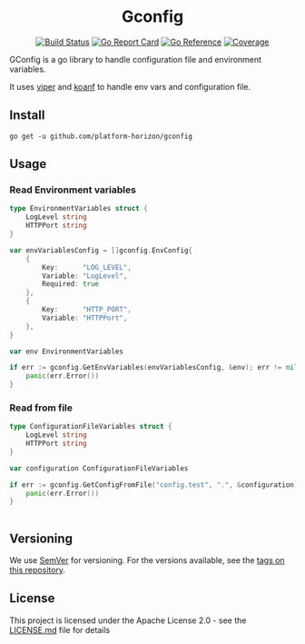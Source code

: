 <div align="center">

# Gconfig

[![Build Status](https://github.com/platform-horizon/gconfig/workflows/build/badge.svg)](https://github.com/platform-horizon/gconfig/actions)
[![Go Report Card](https://goreportcard.com/badge/github.com/platform-horizon/gconfig)](https://goreportcard.com/report/github.com/platform-horizon/gconfig)
[![Go Reference](https://pkg.go.dev/badge/github.com/platform-horizon/gconfig.svg)](https://pkg.go.dev/github.com/platform-horizon/gconfig)
[![Coverage](https://coveralls.io/repos/github/platform-horizon/gconfig/badge.svg?branch=main)](https://coveralls.io/github/platform-horizon/gconfig?branch=main)

</div>

GConfig is a go library to handle configuration file and environment variables.

It uses [viper](https://github.com/spf13/viper) and [koanf](https://github.com/knadh/koanf) to handle env vars and configuration file.

## Install

```ssh
go get -u github.com/platform-horizon/gconfig
```

## Usage

### Read Environment variables

```go
type EnvironmentVariables struct {
    LogLevel string
    HTTPPort string
}

var envVariablesConfig = []gconfig.EnvConfig{
    {
        Key:      "LOG_LEVEL",
        Variable: "LogLevel",
        Required: true
    },
    {
        Key:      "HTTP_PORT",
        Variable: "HTTPPort",
    },
}

var env EnvironmentVariables

if err := gconfig.GetEnvVariables(envVariablesConfig, &env); err != nil {
    panic(err.Error())
}
```

### Read from file

```go
type ConfigurationFileVariables struct {
    LogLevel string
    HTTPPort string
}

var configuration ConfigurationFileVariables

if err := gconfig.GetConfigFromFile("config.test", ".", &configuration); err != nil {
    panic(err.Error())
}
    
```

## Versioning

We use [SemVer](https://semver.org/) for versioning. For the versions available,
see the [tags on this repository](https://github.com/platform-horizon/gconfig/tags).

## License

This project is licensed under the Apache License 2.0 - see the [LICENSE.md](LICENSE.md)
file for details